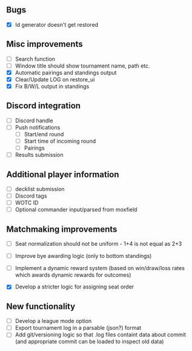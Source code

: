 ## Bugs
* [x] Id generator doesn't get restored

## Misc improvements
* [ ] Search function
* [ ] Window title should show tournament name, path etc.
* [x] Automatic pairings and standings output
* [x] Clear/Update LOG on restore_ui
* [x] Fix B/W/L output in standings

## Discord integration
* [ ] Discord handle
* [ ] Push notifications
	* [ ] Start/end round
	* [ ] Start time of incoming round
	* [ ] Pairings
* [ ] Results submission

## Additional player information
* [ ] decklist submission
* [ ] Discord tags
* [ ] WOTC ID
* [ ] Optional commander input/parsed from moxfield

## Matchmaking improvements
* [ ] Seat normalization should not be uniform - 1+4 is not equal as 2+3
* [ ] Improve bye awarding logic (only to bottom standings)
* [ ] Implement a dynamic reward system (based on win/draw/loss rates which awards dynamic rewards for outcomes)
* [x] Develop a stricter logic for assigning seat order


## New functionality
* [ ] Develop a league mode option
* [ ] Export tournament log in a parsable (json?) format
* [ ] Add git/versioning logic so that .log files containt data about commit (and appropriate commit can be loaded to inspect old data)